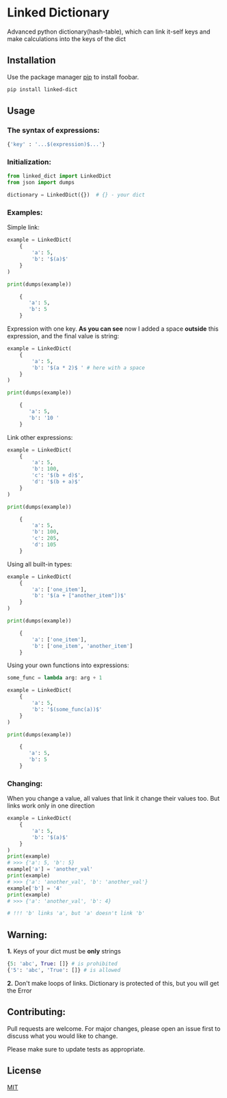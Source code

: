 # Linked Dictionary

Advanced python dictionary(hash-table), which can link it-self keys and make calculations into the keys of the dict
## Installation
Use the package manager [pip](https://pip.pypa.io/en/stable/) to install foobar.
```bash
pip install linked-dict
```
## Usage

### The syntax of expressions:
```python
{'key' : '...$(expression)$...'}
```
### Initialization:

```python
from linked_dict import LinkedDict
from json import dumps

dictionary = LinkedDict({})  # {} - your dict
```
### Examples:
Simple link:
```python
example = LinkedDict(
    {
        'a': 5,
        'b': '$(a)$'
    }
)

print(dumps(example))

    {
       'a': 5,
       'b': 5
    }
```
Expression with one key. **As you can see** now I added a space **outside** this expression, and the final value is string:
```python
example = LinkedDict(
    {
        'a': 5,
        'b': '$(a * 2)$ ' # here with a space
    }
)

print(dumps(example))

    {
       'a': 5,
       'b': '10 '
    }
```
Link other expressions:
```python
example = LinkedDict(
    {
        'a': 5,
        'b': 100,
        'c': '$(b + d)$',
        'd': '$(b + a)$'
    }
)

print(dumps(example))

    {
        'a': 5,
        'b': 100,
        'c': 205,
        'd': 105
    }
```
Using all built-in types:
```python
example = LinkedDict(
    {
        'a': ['one_item'],
        'b': '$(a + ["another_item"])$'
    }
)

print(dumps(example))

    {
        'a': ['one_item'],
        'b': ['one_item', 'another_item']
    }
```
Using your own functions into expressions:
```python
some_func = lambda arg: arg + 1

example = LinkedDict(
    {
        'a': 5,
        'b': '$(some_func(a))$'
    }
)

print(dumps(example))

    {
       'a': 5,
       'b': 5
    }
```

### Changing:
When you change a value, all values that link it change their values too. But links work only in one direction
```python
example = LinkedDict(
    {
        'a': 5,
        'b': '$(a)$'
    }
)
print(example) 
# >>> {'a': 5, 'b': 5}
example['a'] = 'another_val'
print(example)
# >>> {'a': 'another_val', 'b': 'another_val'}
example['b'] = '4'
print(example) 
# >>> {'a': 'another_val', 'b': 4}

# !!! 'b' links 'a', but 'a' doesn't link 'b'
```
## Warning:
**1.** Keys of your dict must be **only** strings
```python
{5: 'abc', True: []} # is prohibited
{'5': 'abc', 'True': []} # is allowed
```
**2.** Don't make loops of links. Dictionary is protected of this, but you will get the Error

## Contributing:
Pull requests are welcome. For major changes, please open an issue first to discuss what you would like to change.

Please make sure to update tests as appropriate.


## License
[MIT](https://choosealicense.com/licenses/mit/)
